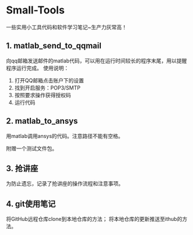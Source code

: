 # Small-Tools
一些实用小工具代码和软件学习笔记~生产力灰常高！
## 1. matlab_send_to_qqmail
向qq邮箱发送邮件的matlab代码，可以用在运行时间较长的程序末尾，用以提醒程序运行完成。
使用说明：
1. 打开QQ邮箱点击账户下的设置
2. 找到开启服务：POP3/SMTP
3. 按照要求操作获得授权码
4. 运行代码
## 2. matlab_to_ansys
用matlab调用ansys的代码。注意路径不能有空格。

附赠一个测试文件包。
## 3. 抢讲座
为防止遗忘，记录了抢讲座的操作流程和注意事项。
## 4. git使用笔记
将GitHub远程仓库clone到本地仓库的方法；
将本地仓库的更新推送至ithub的方法。
